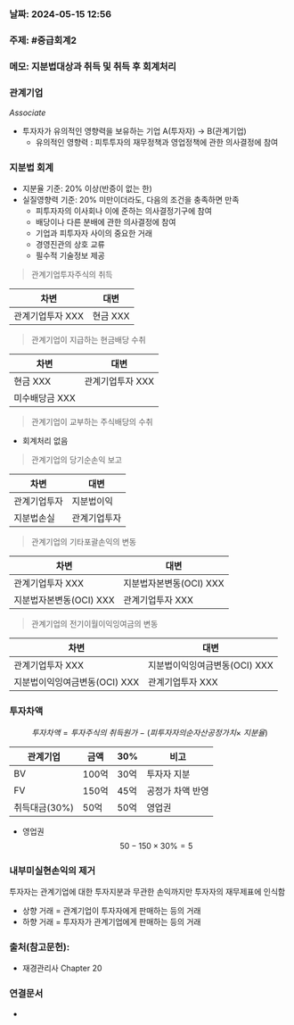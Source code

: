 ### 날짜: 2024-05-15 12:56

### 주제: #중급회계2 

### 메모: 지분법대상과 취득 및 취득 후 회계처리

### 관계기업
*Associate*
- 투자자가 유의적인 영향력을 보유하는 기업
A(투자자) $\rightarrow$ B(관계기업)
	- 유의적인 영향력 : 피투투자의 재무정책과 영업정책에 관한 의사결정에 참여

### 지분법 회계
- 지분율 기준: 20% 이상(반증이 없는 한)
- 실질영향력 기준: 20% 미만이더라도, 다음의 조건을 충족하면 만족
	- 피투자자의 이사회나 이에 준하는 의사결정기구에 참여
	- 배당이나 다른 분배에 관한 의사결정에 참여
	- 기업과 피투자자 사이의 중요한 거래
	- 경영진관의 상호 교류
	- 필수적 기술정보 제공 

> 관계기업투자주식의 취득

| 차변         | 대변     |
| ---------- | ------ |
| 관계기업투자 XXX | 현금 XXX |

> 관계기업이 지급하는 현금배당 수취

| 차변        | 대변         |
| --------- | ---------- |
| 현금 XXX    | 관계기업투자 XXX |
| 미수배당금 XXX |            |

> 관계기업이 교부하는 주식배당의 수취

- 회계처리 없음

> 관계기업의 당기순손익 보고

| 차변     | 대변     |
| ------ | ------ |
| 관계기업투자 | 지분법이익  |
| 지분법손실  | 관계기업투자 |

> 관계기업의 기타포괄손익의 변동


| 차변               | 대변               |
| ---------------- | ---------------- |
| 관계기업투자 XXX       | 지분법자본변동(OCI) XXX |
| 지분법자본변동(OCI) XXX | 관계기업투자 XXX       |

> 관계기업의 전기이월이익잉여금의 변동

| 차변                  | 대변                  |
| ------------------- | ------------------- |
| 관계기업투자 XXX          | 지분법이익잉여금변동(OCI) XXX |
| 지분법이익잉여금변동(OCI) XXX | 관계기업투자 XXX          |

### 투자차액
$$
투자차액=투자주식의\ 취득원가\ - \ (피투자자의 순자산 공정가치 \times\ 지분율)
$$


| 관계기업      | 금액   | 30% | 비고        |
| --------- | ---- | --- | --------- |
| BV        | 100억 | 30억 | 투자자 지분    |
| FV        | 150억 | 45억 | 공정가 차액 반영 |
| 취득대금(30%) | 50억  | 50억 | 영업권       |

- 영업권
$$
50-150\times 30\% = 5
$$

### 내부미실현손익의 제거

투자자는 관계기업에 대한 투자지분과 무관한 손익까지만 투자자의 재무제표에 인식함
- 상향 거래 = 관계기업이 투자자에게 판매하는 등의 거래
- 하향 거래 = 투자자가 관계기업에게 판매하는 등의 거래





### 출처(참고문헌):

- 재경관리사 Chapter 20

### 연결문서
- 
